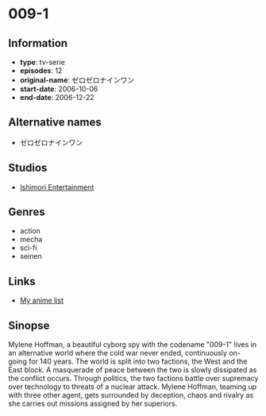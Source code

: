 # 009-1

## Information

-   **type**: tv-serie
-   **episodes**: 12
-   **original-name**: ゼロゼロナインワン
-   **start-date**: 2006-10-06
-   **end-date**: 2006-12-22

## Alternative names

-   ゼロゼロナインワン

## Studios

-   [Ishimori Entertainment](https://ishimoripro.com/)

## Genres

-   action
-   mecha
-   sci-fi
-   seinen

## Links

-   [My anime list](https://myanimelist.net/anime/1583/009-1)

## Sinopse

Mylene Hoffman, a beautiful cyborg spy with the codename "009-1" lives in an alternative world where the cold war never ended, continuously on-going for 140 years. The world is split into two factions, the West and the East block. A masquerade of peace between the two is slowly dissipated as the conflict occurs. Through politics, the two factions battle over supremacy over technology to threats of a nuclear attack. Mylene Hoffman, teaming up with three other agent, gets surrounded by deception, chaos and rivalry as she carries out missions assigned by her superiors.
